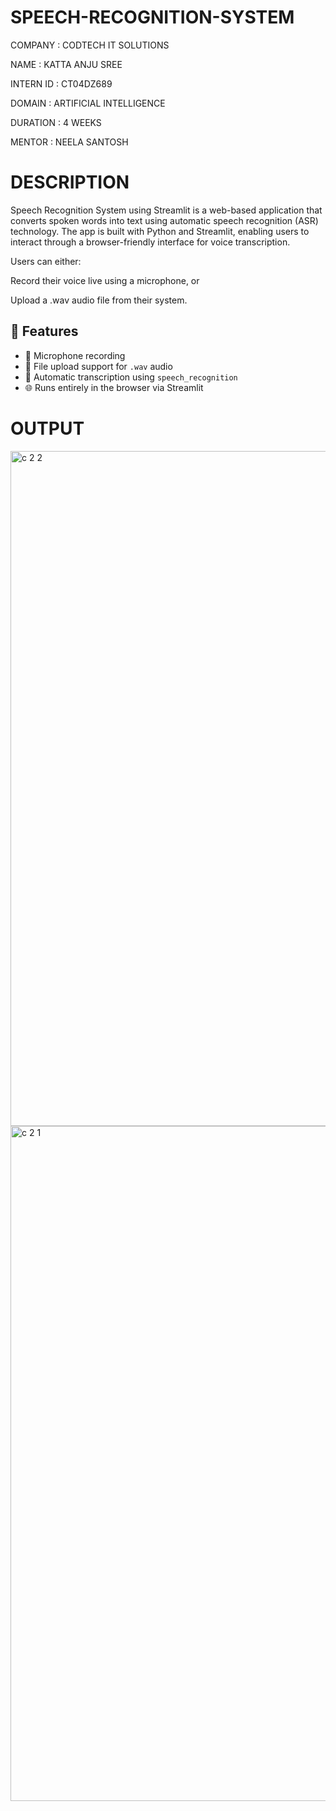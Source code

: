 # SPEECH-RECOGNITION-SYSTEM

COMPANY : CODTECH IT SOLUTIONS

NAME : KATTA ANJU SREE

INTERN ID : CT04DZ689

DOMAIN : ARTIFICIAL INTELLIGENCE

DURATION : 4 WEEKS

MENTOR : NEELA SANTOSH

# DESCRIPTION

Speech Recognition System using Streamlit is a web-based application that converts spoken words into text using automatic speech recognition (ASR) technology. The app is built with Python and Streamlit, enabling users to interact through a browser-friendly interface for voice transcription.

Users can either:

Record their voice live using a microphone, or

Upload a .wav audio file from their system.

## 🚀 Features

- 🎤 Microphone recording
- 📁 File upload support for `.wav` audio
- 🧠 Automatic transcription using `speech_recognition`
- 🌐 Runs entirely in the browser via Streamlit

# OUTPUT 

<img width="1920" height="1080" alt="c 2 2" src="https://github.com/user-attachments/assets/a76af217-1437-4088-8b83-993df661ea37" />
<img width="1920" height="1080" alt="c 2 1" src="https://github.com/user-attachments/assets/000db46f-3b0c-434b-adf2-55de038c0ce2" />

